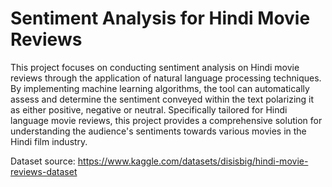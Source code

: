 # Sentiment Analysis for Hindi Movie Reviews

This project focuses on conducting sentiment analysis on Hindi movie reviews through the application of natural language processing techniques. By implementing machine learning algorithms, the tool can automatically assess and determine the sentiment conveyed within the text polarizing it as either positive, negative or neutral. Specifically tailored for Hindi language movie reviews, this project provides a comprehensive solution for understanding the audience's sentiments towards various movies in the Hindi film industry.

Dataset source: https://www.kaggle.com/datasets/disisbig/hindi-movie-reviews-dataset
